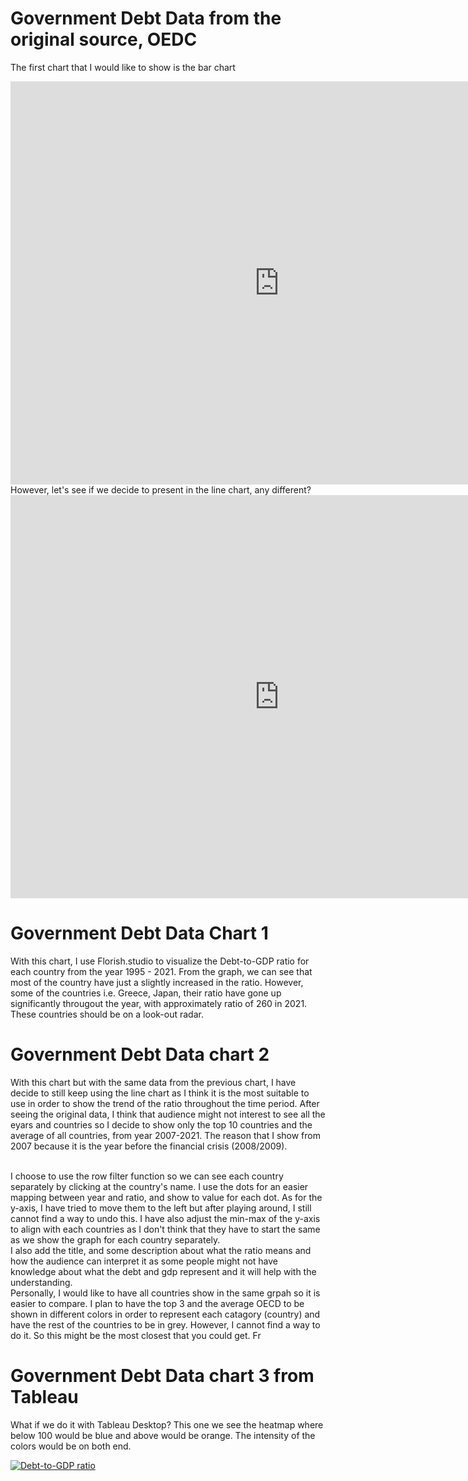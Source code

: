 # Government Debt Data from the original source, OEDC
The first chart that I would like to show is the bar chart
<iframe src="https://data.oecd.org/chart/6OaZ" width="860" height="645" style="border: 0" mozallowfullscreen="true" webkitallowfullscreen="true" allowfullscreen="true"><a href="https://data.oecd.org/chart/6OaZ" target="_blank">OECD Chart: General government debt, Total, % of GDP, Annual, 2021</a></iframe>

<br/>
However, let's see if we decide to present in the line chart, any different?
<iframe src="https://data.oecd.org/chart/6OaQ" width="860" height="645" style="border: 0" mozallowfullscreen="true" webkitallowfullscreen="true" allowfullscreen="true"><a href="https://data.oecd.org/chart/6OaQ" target="_blank">OECD Chart: General government debt, Total, % of GDP, Annual, 2019 – 2021</a></iframe>

# Government Debt Data Chart 1
With this chart, I use Florish.studio to visualize the Debt-to-GDP ratio for each country from the year 1995 - 2021. 
From the graph, we can see that most of the country have just a slightly increased in the ratio.
However, some of the countries i.e. Greece, Japan, their ratio have gone up significantly througout the year, with approximately ratio of 260 in 2021. 
These countries should be on a look-out radar.

<div class="flourish-embed flourish-chart" data-src="visualisation/11140405"><script src="https://public.flourish.studio/resources/embed.js"></script></div>

# Government Debt Data chart 2
With this chart but with the same data from the previous chart, I have decide to still keep using the line chart as I think it is the most suitable to use in order to show the trend of the ratio throughout the time period. After seeing the original data, I think that audience might not interest to see all the eyars and countries so I decide to show only the top 10 countries and the average of all countries, from year 2007-2021. The reason that I show from 2007 because it is the year before the financial crisis (2008/2009). 

<br/>
I choose to use the row filter function so we can see each country separately by clicking at the country's name. I use the dots for an easier mapping between year and ratio, and show to value for each dot. As for the y-axis, I have tried to move them to the left but after playing around, I still cannot find a way to undo this. I have also adjust the min-max of the y-axis to align with each countries as I don't think that they have to start the same as we show the graph for each country separately. 

<br/>
I also add the title, and some description about what the ratio means and how the audience can interpret it as some people might not have knowledge about what the debt and gdp represent and it will help with the understanding.

<br/>
Personally, I would like to have all countries show in the same grpah so it is easier to compare. I plan to have the top 3 and the average OECD to be shown in different colors in order to represent each catagory (country) and have the rest of the countries to be in grey. However, I cannot find a way to do it. So this might be the most closest that you could get. Fr

<div class="flourish-embed flourish-chart" data-src="visualisation/11140784"><script src="https://public.flourish.studio/resources/embed.js"></script></div>

# Government Debt Data chart 3 from Tableau
What if we do it with Tableau Desktop? This one we see the heatmap where below 100 would be blue and above would be orange. The intensity of the colors would be on both end.
<br/>
<div class='tableauPlaceholder' id='viz1663030648274' style='position: relative'><noscript><a href='#'><img alt='Debt-to-GDP ratio ' src='https:&#47;&#47;public.tableau.com&#47;static&#47;images&#47;De&#47;Debt-to-RatioOECD&#47;OECD&#47;1_rss.png' style='border: none' /></a></noscript><object class='tableauViz'  style='display:none;'><param name='host_url' value='https%3A%2F%2Fpublic.tableau.com%2F' /> <param name='embed_code_version' value='3' /> <param name='site_root' value='' /><param name='name' value='Debt-to-RatioOECD&#47;OECD' /><param name='tabs' value='no' /><param name='toolbar' value='yes' /><param name='static_image' value='https:&#47;&#47;public.tableau.com&#47;static&#47;images&#47;De&#47;Debt-to-RatioOECD&#47;OECD&#47;1.png' /> <param name='animate_transition' value='yes' /><param name='display_static_image' value='yes' /><param name='display_spinner' value='yes' /><param name='display_overlay' value='yes' /><param name='display_count' value='yes' /><param name='language' value='en-US' /><param name='filter' value='publish=yes' /></object></div>                <script type='text/javascript'>                    
  var divElement = document.getElementById('viz1663030648274');                    
  var vizElement = divElement.getElementsByTagName('object')[0];                    
  vizElement.style.width='100%';vizElement.style.height=(divElement.offsetWidth*0.75)+'px';                    
  var scriptElement = document.createElement('script');                    
  scriptElement.src = 'https://public.tableau.com/javascripts/api/viz_v1.js';                    
  vizElement.parentNode.insertBefore(scriptElement, vizElement);  
